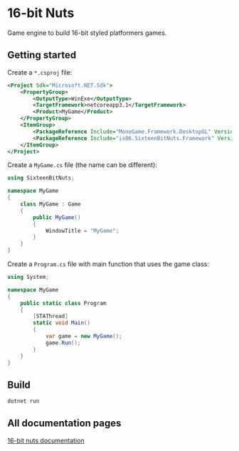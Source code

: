 # 16-bit Nuts

Game engine to build 16-bit styled platformers games.

## Getting started

Create a `*.csproj` file:

```xml
<Project Sdk="Microsoft.NET.Sdk">
    <PropertyGroup>
        <OutputType>WinExe</OutputType>
        <TargetFramework>netcoreapp3.1</TargetFramework>
        <Product>MyGame</Product>
    </PropertyGroup>
    <ItemGroup>
        <PackageReference Include="MonoGame.Framework.DesktopGL" Version="3.8.0.1641" />
        <PackageReference Include="is06.SixteenBitNuts.Framework" Version="0.3.1" />
    </ItemGroup>
</Project>
```

Create a `MyGame.cs` file (the name can be different):

```csharp
using SixteenBitNuts;

namespace MyGame
{
    class MyGame : Game
    {
        public MyGame()
        {
            WindowTitle = "MyGame";
        }
    }
}
```

Create a `Program.cs` file with main function that uses the game class:

```csharp
using System;

namespace MyGame
{
    public static class Program
    {
        [STAThread]
        static void Main()
        {
            var game = new MyGame();
            game.Run();
        }
    }
}
```

## Build

```bash
dotnet run
```

## All documentation pages

[16-bit nuts documentation](doc/)
